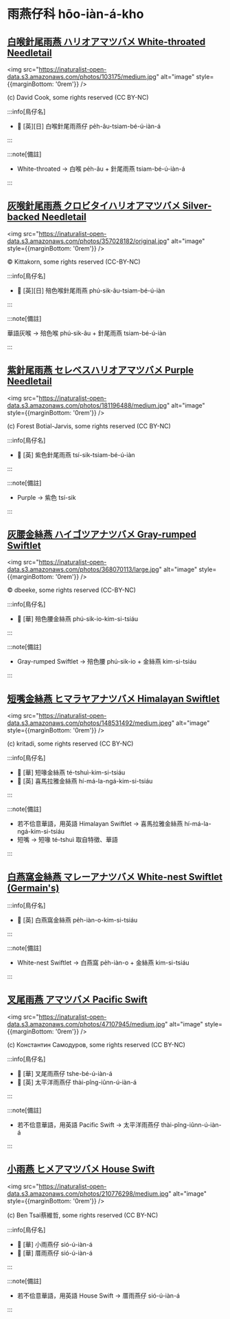 # 雨燕仔科 hōo-iàn-á-kho

## [白喉針尾雨燕 ハリオアマツバメ White-throated Needletail](https://ebird.org/species/whtnee)

<img src="https://inaturalist-open-data.s3.amazonaws.com/photos/103175/medium.jpg" alt="image" style={{marginBottom: '0rem'}} />

<p className="image-caption">
(c) David Cook, some rights reserved (CC BY-NC)
</p>

:::info[鳥仔名]

- 🎯 [英][日] 白喉針尾雨燕仔 pe̍h-âu-tsiam-bé-ú-iàn-á

:::

:::note[備註]

- White-throated -> 白喉 pe̍h-âu + 針尾雨燕 tsiam-bé-ú-iàn-á

:::

## [灰喉針尾雨燕 クロビタイハリオアマツバメ Silver-backed Needletail](https://ebird.org/species/sibnee1)

<img src="https://inaturalist-open-data.s3.amazonaws.com/photos/357028182/original.jpg" alt="image" style={{marginBottom: '0rem'}} />

<p className="image-caption">
© Kittakorn, some rights reserved (CC-BY-NC)
</p>

:::info[鳥仔名]

- 🎯 [英][日] 殕色喉針尾雨燕 phú-sik-âu-tsiam-bé-ú-iàn

:::

:::note[備註]

華語灰喉 -> 殕色喉 phú-sik-âu + 針尾雨燕 tsiam-bé-ú-iàn

:::

## [紫針尾雨燕 セレベスハリオアマツバメ Purple Needletail](https://ebird.org/species/purnee1)

<img src="https://inaturalist-open-data.s3.amazonaws.com/photos/181196488/medium.jpg" alt="image" style={{marginBottom: '0rem'}} />

<p className="image-caption">
(c) Forest Botial-Jarvis, some rights reserved (CC BY-NC)
</p>

:::info[鳥仔名]

- 🎯 [英] 紫色針尾雨燕 tsí-sik-tsiam-bé-ú-iàn

:::

:::note[備註]

- Purple -> 紫色 tsí-sik

:::

## [灰腰金絲燕 ハイゴツアナツバメ Gray-rumped Swiftlet](https://ebird.org/species/gyrswi5)

<img src="https://inaturalist-open-data.s3.amazonaws.com/photos/368070113/large.jpg" alt="image" style={{marginBottom: '0rem'}} />

<p className="image-caption">
© dbeeke, some rights reserved (CC-BY-NC)
</p>

:::info[鳥仔名]

- 🎯 [華] 殕色腰金絲燕 phú-sik-io-kim-si-tsiáu

:::


:::note[備註]

- Gray-rumped Swiftlet -> 殕色腰 phú-sik-io + 金絲燕 kim-si-tsiáu

:::

## [短嘴金絲燕 ヒマラヤアナツバメ Himalayan Swiftlet](https://ebird.org/species/himswi2)

<img src="https://inaturalist-open-data.s3.amazonaws.com/photos/148531492/medium.jpeg" alt="image" style={{marginBottom: '0rem'}} />

<p className="image-caption">
(c) kritadi, some rights reserved (CC BY-NC)
</p>

:::info[鳥仔名]

- 🎯 [華] 短喙金絲燕 té-tshuì-kim-si-tsiáu
- 🎯 [英] 喜馬拉雅金絲燕 hí-má-la-ngá-kim-si-tsiáu

:::

:::note[備註]

- 若不佮意華語，用英語 Himalayan Swiftlet -> 喜馬拉雅金絲燕 hí-má-la-ngá-kim-si-tsiáu
- 短嘴 -> 短喙 té-tshuì 取自特徵、華語

:::

## [白燕窩金絲燕 マレーアナツバメ White-nest Swiftlet (Germain's)](https://ebird.org/species/gerswi1)

:::info[鳥仔名]

- 🎯 [英] 白燕窩金絲燕 pe̍h-iàn-o-kim-si-tsiáu

:::

:::note[備註]

- White-nest Swiftlet -> 白燕窩 pe̍h-iàn-o + 金絲燕 kim-si-tsiáu

:::

## [叉尾雨燕 アマツバメ Pacific Swift](https://ebird.org/species/fotswi)

<img src="https://inaturalist-open-data.s3.amazonaws.com/photos/47107945/medium.jpg" alt="image" style={{marginBottom: '0rem'}} />

<p className="image-caption">
(c) Константин Самодуров, some rights reserved (CC BY-NC)
</p>

:::info[鳥仔名]

- 🎯 [華] 叉尾雨燕仔 tshe-bé-ú-iàn-á
- 🎯 [英] 太平洋雨燕仔 thài-pîng-iûnn-ú-iàn-á

:::

:::note[備註]

- 若不佮意華語，用英語 Pacific Swift -> 太平洋雨燕仔 thài-pîng-iûnn-ú-iàn-á

:::

## [小雨燕 ヒメアマツバメ House Swift](https://ebird.org/species/houswi1)

<img src="https://inaturalist-open-data.s3.amazonaws.com/photos/210776298/medium.jpg" alt="image" style={{marginBottom: '0rem'}} />

<p className="image-caption">
(c) Ben Tsai蔡維哲, some rights reserved (CC BY-NC)
</p>

:::info[鳥仔名]

- 🎯 [華] 小雨燕仔 sió-ú-iàn-á
- 🎯 [華] 厝雨燕仔 sió-ú-iàn-á

:::

:::note[備註]

- 若不佮意華語，用英語 House Swift -> 厝雨燕仔 sió-ú-iàn-á

:::
